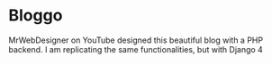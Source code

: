 # Bloggo
MrWebDesigner on YouTube designed this beautiful blog with a PHP backend. I am replicating the same functionalities, but with Django 4
